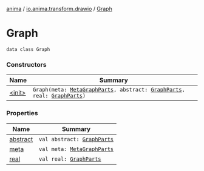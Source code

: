 [anima](../../index.md) / [io.anima.transform.drawio](../index.md) / [Graph](./index.md)

# Graph

`data class Graph`

### Constructors

| Name | Summary |
|---|---|
| [&lt;init&gt;](-init-.md) | `Graph(meta: `[`MetaGraphParts`](../-meta-graph-parts/index.md)`, abstract: `[`GraphParts`](../-graph-parts/index.md)`, real: `[`GraphParts`](../-graph-parts/index.md)`)` |

### Properties

| Name | Summary |
|---|---|
| [abstract](abstract.md) | `val abstract: `[`GraphParts`](../-graph-parts/index.md) |
| [meta](meta.md) | `val meta: `[`MetaGraphParts`](../-meta-graph-parts/index.md) |
| [real](real.md) | `val real: `[`GraphParts`](../-graph-parts/index.md) |
